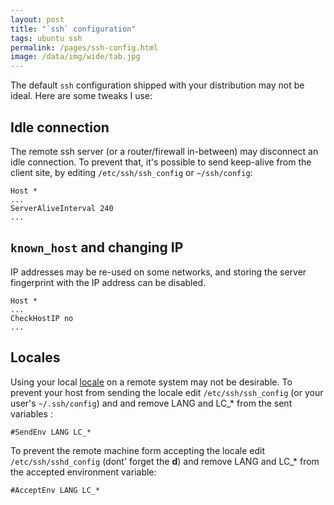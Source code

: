 ```yaml
---
layout: post
title: "`ssh` configuration"
tags: ubuntu ssh
permalink: /pages/ssh-config.html
image: /data/img/wide/tab.jpg
---
```


The default `ssh` configuration shipped with your distribution may not be ideal.
Here are some tweaks I use:

## Idle connection

The remote ssh server (or a router/firewall in-between) may disconnect an idle
connection. To prevent that, it's possible to send keep-alive from
the client site, by editing `/etc/ssh/ssh_config` or `~/ssh/config`:

```
Host *
...
ServerAliveInterval 240
...
```

## `known_host` and changing IP
IP addresses may be re-used on some networks, and storing the server fingerprint with the IP address
can be disabled.
```
Host *
...
CheckHostIP no
...
```

## Locales

Using your local [locale](/tag/locale.html) on a remote system may not be desirable.
To prevent your host from sending the locale edit `/etc/ssh/ssh_config` (or your user's `~/.ssh/config`)
and and remove LANG and LC_* from the sent variables :
```
#SendEnv LANG LC_*
```

To prevent the remote machine form accepting the locale edit `/etc/ssh/sshd_config` (dont' forget the **d**)
and remove LANG and LC_* from the accepted environment variable:
```
#AcceptEnv LANG LC_*
```
